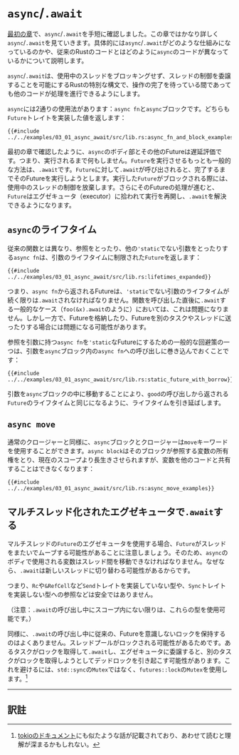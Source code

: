 # `async`/`.await`

<!-- In [the first chapter], we took a brief look at `async`/`.await`. -->
<!-- This chapter will discuss `async`/`.await` in -->
<!-- greater detail, explaining how it works and how `async` code differs from -->
<!-- traditional Rust programs. -->

[最初の章]で、`async`/`.await`を手短に確認しました。この章ではかなり詳しく`async`/`.await`を見ていきます。具体的には`async`/`.await`がどのような仕組みになっているのかや、従来のRustのコードとはどのように`async`のコードが異なっているかについて説明します。

<!-- `async`/`.await` are special pieces of Rust syntax that make it possible to -->
<!-- yield control of the current thread rather than blocking, allowing other -->
<!-- code to make progress while waiting on an operation to complete. -->

`async`/`.await`は、使用中のスレッドをブロッキングせず、スレッドの制御を委譲することを可能にするRustの特別な構文で、操作の完了を待っている間であっても他のコードが処理を進行できるようにします。

<!-- There are two main ways to use `async`: `async fn` and `async` blocks. -->
<!-- Each returns a value that implements the `Future` trait: -->

`async`には2通りの使用法があります：`async fn`と`async`ブロックです。どちらも`Future`トレイトを実装した値を返します：

```rust,edition2018,ignore
{{#include ../../examples/03_01_async_await/src/lib.rs:async_fn_and_block_examples}}
```

<!-- As we saw in the first chapter, `async` bodies and other futures are lazy: -->
<!-- they do nothing until they are run. The most common way to run a `Future` -->
<!-- is to `.await` it. When `.await` is called on a `Future`, it will attempt -->
<!-- to run it to completion. If the `Future` is blocked, it will yield control -->
<!-- of the current thread. When more progress can be made, the `Future` will be picked -->
<!-- up by the executor and will resume running, allowing the `.await` to resolve. -->

最初の章で確認したように、`async`のボディ部とその他のFutureは遅延評価です。つまり、実行されるまで何もしません。`Future`を実行させるもっとも一般的な方法は、`.await`です。`Future`に対して`.await`が呼び出されると、完了するまでそのFutureを実行しようとします。実行した`Future`がブロックされる際には、使用中のスレッドの制御を放棄します。さらにそのFutureの処理が進むと、`Future`はエグゼキュータ（executor）に拾われて実行を再開し、`.await`を解決できるようになります。

<!-- ## `async` Lifetimes -->
## `async`のライフタイム

<!-- Unlike traditional functions, `async fn`s which take references or other -->
<!-- non-`'static` arguments return a `Future` which is bounded by the lifetime of -->
<!-- the arguments: -->

従来の関数とは異なり、参照をとったり、他の`'static`でない引数をとったりする`async fn`は、引数のライフタイムに制限された`Future`を返します：

```rust,edition2018,ignore
{{#include ../../examples/03_01_async_await/src/lib.rs:lifetimes_expanded}}
```

<!-- This means that the future returned from an `async fn` must be `.await`ed -->
<!-- while its non-`'static` arguments are still valid. In the common -->
<!-- case of `.await`ing the future immediately after calling the function -->
<!-- (as in `foo(&x).await`) this is not an issue. However, if storing the future -->
<!-- or sending it over to another task or thread, this may be an issue. -->

つまり、`async fn`から返されるFutureは、`'static`でない引数のライフタイムが続く限りは`.await`されなければなりません。関数を呼び出した直後に`.await`する一般的なケース（`foo(&x).await`のように）においては、これは問題になりません。しかし一方で、Futureを格納したり、Futureを別のタスクやスレッドに送ったりする場合には問題になる可能性があります。

<!-- One common workaround for turning an `async fn` with references-as-arguments -->
<!-- into a `'static` future is to bundle the arguments with the call to the -->
<!-- `async fn` inside an `async` block: -->

参照を引数に持つ`async fn`を`'static`なFutureにするための一般的な回避策の一つは、引数を`async`ブロック内の`async fn`への呼び出しに巻き込んでおくことです：

```rust,edition2018,ignore
{{#include ../../examples/03_01_async_await/src/lib.rs:static_future_with_borrow}}
```

<!-- By moving the argument into the `async` block, we extend its lifetime to match -->
<!-- that of the `Future` returned from the call to `good`. -->

引数を`async`ブロックの中に移動することにより、`good`の呼び出しから返される`Future`のライフタイムと同じになるように、ライフタイムを引き延ばします。

## `async move`

<!-- `async` blocks and closures allow the `move` keyword, much like normal -->
<!-- closures. An `async move` block will take ownership of the variables it -->
<!-- references, allowing it to outlive the current scope, but giving up the ability -->
<!-- to share those variables with other code: -->

通常のクロージャーと同様に、`async`ブロックとクロージャーは`move`キーワードを使用することができます。`async block`はそのブロックが参照する変数の所有権をとり、現在のスコープより長生きさせられますが、変数を他のコードと共有することはできなくなります：

```rust,edition2018,ignore
{{#include ../../examples/03_01_async_await/src/lib.rs:async_move_examples}}
```

<!-- ## `.await`ing on a Multithreaded Executor -->
## マルチスレッド化されたエグゼキュータで`.await`する

<!-- Note that, when using a multithreaded `Future` executor, a `Future` may move -->
<!-- between threads, so any variables used in `async` bodies must be able to travel -->
<!-- between threads, as any `.await` can potentially result in a switch to a new -->
<!-- thread. -->

マルチスレッドの`Future`のエグゼキュータを使用する場合、`Future`がスレッドをまたいでムーブする可能性があることに注意しましょう。そのため、`async`のボディで使用される変数はスレッド間を移動できなければなりません。なぜなら、`.await`は新しいスレッドに切り替わる可能性があるからです。

<!-- This means that it is not safe to use `Rc`, `&RefCell` or any other types -->
<!-- that don't implement the `Send` trait, including references to types that don't -->
<!-- implement the `Sync` trait. -->

つまり、`Rc`や`&RefCell`など`Send`トレイトを実装していない型や、`Sync`トレイトを実装しない型への参照などは安全ではありません。

<!-- (Caveat: it is possible to use these types as long as they aren't in scope -->
<!-- during a call to `.await`.) -->

（注意：`.await`の呼び出し中にスコープ内にない限りは、これらの型を使用可能です。）

<!-- Similarly, it isn't a good idea to hold a traditional non-futures-aware lock -->
<!-- across an `.await`, as it can cause the threadpool to lock up: one task could -->
<!-- take out a lock, `.await` and yield to the executor, allowing another task to -->
<!-- attempt to take the lock and cause a deadlock. To avoid this, use the `Mutex` -->
<!-- in `futures::lock` rather than the one from `std::sync`. -->

同様に、`.await`の呼び出し中に従来の、Futureを意識しないロックを保持するのはよくありません。スレッドプールがロックされる可能性があるためです。あるタスクがロックを取得して`.await`し、エグゼキュータに委譲すると、別のタスクがロックを取得しようとしてデッドロックを引き起こす可能性があります。これを避けるには、`std::sync`の`Mutex`ではなく、`futures::lock`の`Mutex`を使用します。[^1]

[最初の章]: ../01_getting_started/04_async_await_primer.md

---

## 訳註

[^1]: [tokioのドキュメント](https://zenn.dev/magurotuna/books/tokio-tutorial-ja/viewer/shared_state)にも似たような話が記載されており、あわせて読むと理解が深まるかもしれない。
